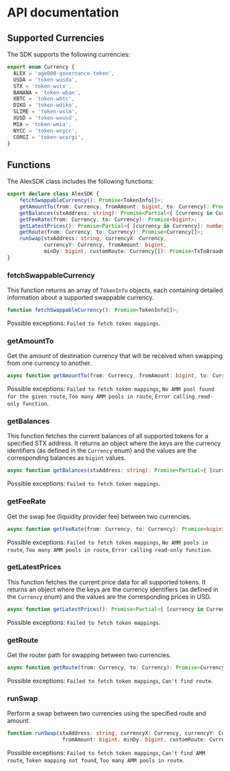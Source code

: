 # API documentation

## Supported Currencies

The SDK supports the following currencies:

```typescript
export enum Currency {
  ALEX = 'age000-governance-token',
  USDA = 'token-wusda',
  STX = 'token-wstx',
  BANANA = 'token-wban',
  XBTC = 'token-wbtc',
  DIKO = 'token-wdiko',
  SLIME = 'token-wslm',
  XUSD = 'token-wxusd',
  MIA = 'token-wmia',
  NYCC = 'token-wnycc',
  CORGI = 'token-wcorgi',
}
```

## Functions

The AlexSDK class includes the following functions:

```typescript
export declare class AlexSDK {
    fetchSwappableCurrency(): Promise<TokenInfo[]>;
    getAmountTo(from: Currency, fromAmount: bigint, to: Currency): Promise<bigint>;
    getBalances(stxAddress: string): Promise<Partial<{ [currency in Currency]: bigint }>>;
    getFeeRate(from: Currency, to: Currency): Promise<bigint>;
    getLatestPrices(): Promise<Partial<{ [currency in Currency]: number }>>;
    getRoute(from: Currency, to: Currency): Promise<Currency[]>;
    runSwap(stxAddress: string, currencyX: Currency, 
            currencyY: Currency, fromAmount: bigint, 
            minDy: bigint, customRoute: Currency[]): Promise<TxToBroadCast>;
}
```

### fetchSwappableCurrency

This function returns an array of `TokenInfo` objects, each containing detailed information about a supported swappable currency.

```typescript
function fetchSwappableCurrency(): Promise<TokenInfo[]>;
```

Possible exceptions: `Failed to fetch token mappings`.

### getAmountTo

Get the amount of destination currency that will be received when swapping from one currency to another.

```typescript
async function getAmountTo(from: Currency, fromAmount: bigint, to: Currency): Promise<bigint>;
```

Possible exceptions: `Failed to fetch token mappings`, `No AMM pool found for the given route`, `Too many AMM pools in route`, `Error calling read-only function`.

### getBalances

This function fetches the current balances of all supported tokens for a specified STX address. It returns an object where the keys are the currency identifiers (as defined in the `Currency` enum) and the values are the corresponding balances as `bigint` values.

```typescript
async function getBalances(stxAddress: string): Promise<Partial<{ [currency in Currency]: bigint }>>;
```

Possible exceptions: `Failed to fetch token mappings`.

### getFeeRate

Get the swap fee (liquidity provider fee) between two currencies.

```typescript
async function getFeeRate(from: Currency, to: Currency): Promise<bigint>;
```

Possible exceptions: `Failed to fetch token mappings`, `No AMM pools in route`, `Too many AMM pools in route`, `Error calling read-only function`.


### getLatestPrices

This function fetches the current price data for all supported tokens. It returns an object where the keys are the currency identifiers (as defined in the `Currency` enum) and the values are the corresponding prices in USD.

```typescript
async function getLatestPrices(): Promise<Partial<{ [currency in Currency]: number }>>;
```
Possible exceptions: `Failed to fetch token mappings`.

### getRoute

Get the router path for swapping between two currencies.

```typescript
async function getRoute(from: Currency, to: Currency): Promise<Currency[]>;
```

Possible exceptions: `Failed to fetch token mappings`, `Can't find route`.

### runSwap

Perform a swap between two currencies using the specified route and amount.

```typescript
function runSwap(stxAddress: string, currencyX: Currency, currencyY: Currency, 
                  fromAmount: bigint, minDy: bigint, customRoute: Currency[]): Promise<TxToBroadCast>;
```

Possible exceptions: `Failed to fetch token mappings`, `Can't find AMM route`, `Token mapping not found`, `Too many AMM pools in route`.
